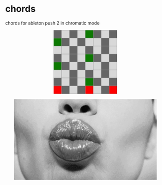 # chords
chords for ableton push 2 in chromatic mode

<p align="center" width="100%">
    <a href="c major.jpg">
        <img src="c major.jpg">
    </a>
</p>

<p align="center" width="100%">
    <a href="https://strikles.github.com">
        <img src="Kiss_Gif_Animation.gif">
    </a>
</p>
